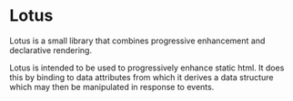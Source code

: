 # Lotus

Lotus is a small library that combines progressive enhancement and declarative rendering.

Lotus is intended to be used to progressively enhance static html. It does this by binding to data attributes from which it derives a data structure which may then be manipulated in response to events.
